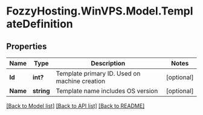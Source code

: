 # FozzyHosting.WinVPS.Model.TemplateDefinition
## Properties

Name | Type | Description | Notes
------------ | ------------- | ------------- | -------------
**Id** | **int?** | Template primary ID. Used on machine creation | [optional] 
**Name** | **string** | Template name includes OS version | [optional] 

[[Back to Model list]](../README.md#documentation-for-models) [[Back to API list]](../README.md#documentation-for-api-endpoints) [[Back to README]](../README.md)

